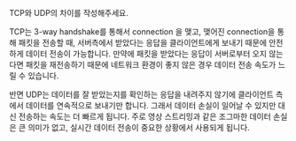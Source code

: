 TCP와 UDP의 차이를 작성해주세요.

TCP는 3-way handshake를 통해서 connection 을 맺고, 맺어진 connection을 통해 패킷을 전송할 때, 서버측에서 받았다는 응답을 클라이언트에게 보내기 때문에 안전하게 데이터 전송이 가능합니다. 만약에 패킷을 받았다는 응답이 서버로부터 오지 않는다면 패킷을 재전송하기 때문에 네트워크 환경이 좋지 않은 경우 데이터 전송 속도가 느릴 수 있습니다.

반면 UDP는 데이터를 잘 받았는지를 확인하는 응답을 내려주지 않기에 클라이언트 측에서 데이터를 연속적으로 보내기만 합니다. 그래서 데이터 손실이 일어날 수 있지만 대신 전송하는 속도는 더 빠르게 됩니다. 주로 영상 스트리밍과 같은 조그마한 데이터 손실은 큰 의미가 없고, 실시간 데이터 전송이 중요한 상황에서 사용되게 됩니다.
